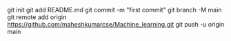 git init
git add README.md
git commit -m "first commit"
git branch -M main
git remote add origin https://github.com/maheshkumarcse/Machine_learning.git
git push -u origin main
